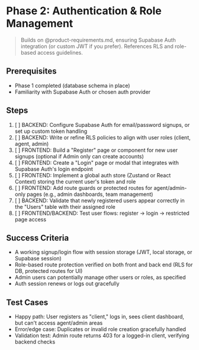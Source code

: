 # Phase 2: Authentication & Role Management

> Builds on @product-requirements.md, ensuring Supabase Auth integration (or custom JWT if you prefer). References RLS and role-based access guidelines.

## Prerequisites
- Phase 1 completed (database schema in place)
- Familiarity with Supabase Auth or chosen auth provider

## Steps
1. [ ] BACKEND: Configure Supabase Auth for email/password signups, or set up custom token handling  
2. [ ] BACKEND: Write or refine RLS policies to align with user roles (client, agent, admin)  
3. [ ] FRONTEND: Build a "Register" page or component for new user signups (optional if Admin only can create accounts)  
4. [ ] FRONTEND: Create a "Login" page or modal that integrates with Supabase Auth's login endpoint  
5. [ ] FRONTEND: Implement a global auth store (Zustand or React Context) storing the current user's token and role  
6. [ ] FRONTEND: Add route guards or protected routes for agent/admin-only pages (e.g., admin dashboards, team management)  
7. [ ] BACKEND: Validate that newly registered users appear correctly in the "Users" table with their assigned role  
8. [ ] FRONTEND/BACKEND: Test user flows: register -> login -> restricted page access

## Success Criteria
- A working signup/login flow with session storage (JWT, local storage, or Supabase session)  
- Role-based route protection verified on both front and back end (RLS for DB, protected routes for UI)  
- Admin users can potentially manage other users or roles, as specified  
- Auth session renews or logs out gracefully

## Test Cases
- Happy path: User registers as "client," logs in, sees client dashboard, but can't access agent/admin areas  
- Error/edge case: Duplicates or invalid role creation gracefully handled  
- Validation test: Admin route returns 403 for a logged-in client, verifying backend checks 